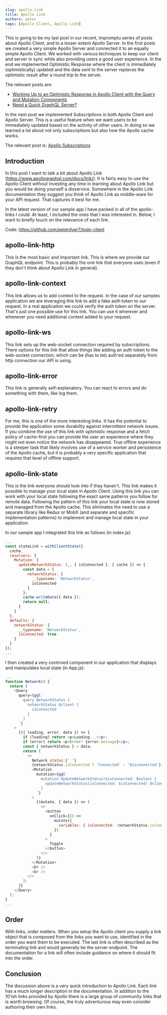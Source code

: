 ```yaml
---
slug: apollo-link
title: Apollo Link
authors: peter
tags: [Apollo Client, Apollo Link]
---
```


This is going to be my last post in our recent, impromptu series of posts about Apollo Client, and to a lesser extent Apollo Server. In the first posts we created a very simple Apollo Server and connected it to an equally simple Apollo Client. We worked with various techniques to keep our client and server in sync while also providing users a good user experience. In the end we implemented Optimistic Response where the client is immediately (optimistically) updated and the data sent to the server replaces the optimistic result after a round trip to the server.

The relevant posts are:

- [Working Up to an Optimistic Response in Apollo Client with the Query and Mutation Components](/blog/working-up-to-optimistic-response)
- [Need a Quick GraphQL Server?](/blog/need-quick-graphql-server)

In the next post we implemented Subscriptions in both Apollo Client and Apollo Server. This is a useful feature when we want users to be immediately updated based on the activity of other users. In doing so we learned a lot about not only subscriptions but also how the Apollo cache works.

The relevant post is: [Apollo Subscriptions](/blog/apollo-subscriptions)

<!--truncate-->

## Introduction

In this post I want to talk a bit about Apollo Link (https://www.apollographql.com/docs/link/). It is fairly easy to use the Apollo Client without investing any time in learning about Apollo Link but you would be doing yourself a disservice. Somewhere in the Apollo Link documentation they suggest you think of Apollo Link as middle-ware for your API request. That captures it best for me.

In the latest version of our sample app I have packed in all of the apollo-links I could. At least, I included the ones that I was interested in. Below, I want to briefly touch on the relevance of each link.

Code: https://github.com/peterdyer7/todo-client

## apollo-link-http

This is the most basic and important link. This is where we provide our GraphQL endpoint. This is probably the one link that everyone uses (even if they don't think about Apollo Link in general).

## apollo-link-context

This link allows us to add context to the request. In the case of our samples application we are leveraging this link to add a fake auth token to our request. In a real application we could verify the auth token on the server. That's just one possible use for this link. You can use it wherever and whenever you need additional context added to your request.

## apollo-link-ws

This link sets up the web-socket connection required by subscriptions. There options for this link that allow things like adding an auth token to the web-socket connection; which can be (has to be) auth'ed separately from http connection our API is using.

## apollo-link-error

This link is generally self-explanatory. You can react to errors and do something with them, like log them.

## apollo-link-retry

For me, this is one of the more interesting links. It has the potential to provide the application some durability against intermittent network issues. If you combine the use of this link with optimistic response and a fetch policy of cache-first you can provide the user an experience where they might not even notice the network has disappeared. True offline experience is a steeper task that likely involves use of a service worker and persistence of the Apollo cache, but it is probably a very specific application that requires that level of offline support.

## apollo-link-state

This is the link everyone should look into if they haven't. This link makes it possible to manage your local state in Apollo Client. Using this link you can work with your local state following the exact same patterns you follow for remote data. Following the pattern of this link your local state is now stored and managed from the Apollo cache. This eliminates the need to use a separate library like Redux or MobX (and separate and specific implementation patterns) to implement and manage local state in your application.

In our sample app I integrated this link as follows (in index.js):

```js
...
const stateLink = withClientState({
  cache,
  resolvers: {
    Mutation: {
      updateNetworkStatus: (_, { isConnected }, { cache }) => {
        const data = {
          networkStatus: {
            __typename: 'NetworkStatus',
            isConnected
          }
        };
        cache.writeData({ data });
        return null;
      }
    }
  },
  defaults: {
    networkStatus: {
      __typename: 'NetworkStatus',
      isConnected: true
    }
  }
});
...
```

I then created a very contrived component in our application that displays and manipulates local state (in App.js):

```js
...
function Network() {
  return (
    <Query
      query={gql`
        query NetworkStatus {
          networkStatus @client {
            isConnected
          }
        }
      `}
    >
      {({ loading, error, data }) => {
        if (loading) return <p>Loading...</p>;
        if (error) return <p>Error! {error.message}</p>;
        const { networkStatus } = data;
        return (
          <>
            Network status:{' '}
            {networkStatus.isConnected ? 'Connected' : 'Disconnected'}{' '}
            <Mutation
              mutation={gql`
                mutation UpdateNetworkStatus($isConnected: Boolen) {
                  updateNetworkStatus(isConnected: $isConnected) @client
                }
              `}
            >
              {(mutate, { data }) => (
                <>
                  <button
                    onClick={() =>
                      mutate({
                        variables: { isConnected: !networkStatus.isConnected }
                      })
                    }
                  >
                    Toggle
                  </button>
                </>
              )}
            </Mutation>
            <br />
            <br />
          </>
        );
      }}
    </Query>
  );
}
...
```

## Order

With links, order matters. When you setup the Apollo client you supply a link object that is composed from the links you want to use, identified in the order you want them to be executed. The last link is often described as the terminating link and would generally be the server endpoint. The documentation for a link will often include guidance on where it should fit into the order.

## Conclusion

The discussion above is a very quick introduction to Apollo Link. Each link has a much longer description in the documentation. In addition to the 10'ish links provided by Apollo there is a large group of community links that is worth browsing. Of course, the truly adventurous may even consider authoring their own links.
